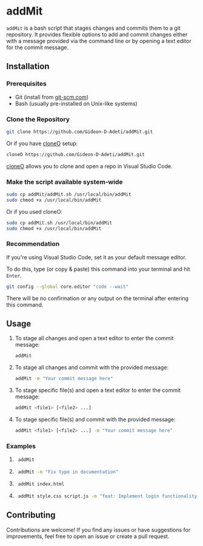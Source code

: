 # addMit

`addMit` is a bash script that stages changes and commits them to a git repository. It provides flexible options to add and commit changes either with a message provided via the command line or by opening a text editor for the commit message.

## Installation

### Prerequisites
- Git (install from [git-scm.com](https://git-scm.com/))
- Bash (usually pre-installed on Unix-like systems)

### Clone the Repository
```bash
git clone https://github.com/Gideon-D-Adeti/addMit.git
```
Or if you have [cloneO](https://github.com/Gideon-D-Adeti/cloneO) setup:
```bash
cloneO https://github.com/Gideon-D-Adeti/addMit.git
```
[cloneO](https://github.com/Gideon-D-Adeti/cloneO) allows you to clone and open a repo in Visual Studio Code.

### Make the script available system-wide
```bash
sudo cp addMit/addMit.sh /usr/local/bin/addMit
sudo chmod +x /usr/local/bin/addMit
```
Or if you used cloneO:
```bash
sudo cp addMit.sh /usr/local/bin/addMit
sudo chmod +x /usr/local/bin/addMit
```

### Recommendation
If you're using Visual Studio Code, set it as your default message editor.

To do this, type (or copy & paste) this command into your terminal and hit `Enter`.
```bash
git config --global core.editor "code --wait"
```
There will be no confirmation or any output on the terminal after entering this command.


## Usage
1. To stage all changes and open a text editor to enter the commit message:
   ```bash
   addMit
   ```
2. To stage all changes and commit with the provided message:
   ```bash
   addMit -m "Your commit message here"
   ```
3. To stage specific file(s) and open a text editor to enter the commit message:
   ```bash
   addMit <file1> [<file2> ...]
   ```
4. To stage specific file(s) and commit with the provided message:
   ```bash
   addMit <file1> [<file2> ...] -m "Your commit message here"
   ```

### Examples
1. ```bash
    addMit
    ```
2. ```bash
    addMit -m "Fix typo in documentation"
    ```
1. ```bash
    addMit index.html
    ```
2. ```bash
    addMit style.css script.js -m "feat: Implement login functionality"
    ```

## Contributing
Contributions are welcome! If you find any issues or have suggestions for improvements, feel free to open an issue or create a pull request.

